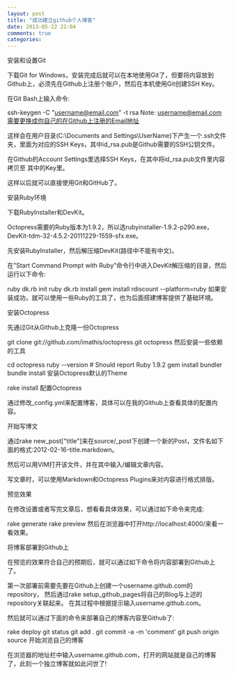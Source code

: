 ```yaml
---
layout: post
title: "成功建立github个人博客"
date: 2013-05-22 22:04
comments: true
categories: 
---
```

安装和设置Git

下载Git for Windows，安装完成后就可以在本地使用Git了，但要将内容放到Github上，必须先在Github上注册个账户，然后在本机使用Git创建SSH Key。

在Git Bash上输入命令:

ssh-keygen -C "username@email.com" -t rsa
Note: username@email.com需要更换成你自己的在Github上注册的Email地址

这样会在用户目录(C:\Documents and Settings\UserName)下产生一个.ssh文件夹，里面为对应的SSH Keys，其中id_rsa.pub是Github需要的SSH公钥文件。

在Github的Account Settings里选择SSH Keys，在其中将id_rsa.pub文件里内容拷贝至 其中的Key里。

这样以后就可以直接使用Git和GitHub了。

安装Ruby环境

下载RubyInstaller和DevKit。

Octopress需要的Ruby版本为1.9.2，所以选rubyinstaller-1.9.2-p290.exe，DevKit-tdm-32-4.5.2-20111229-1559-sfx.exe。

先安装RubyInstaller，然后解压缩DevKit(路径中不能有中文)。

在”Start Command Prompt with Ruby”命令行中进入DevKit解压缩的目录，然后运行以下命令:

ruby dk.rb init
ruby dk.rb install
gem install rdiscount --platform=ruby
如果安装成功，就可以使用一些Ruby的工具了，也为后面搭建博客提供了基础环境。

安装Octopress

先通过Git从Github上克隆一份Octopress

git clone git://github.com/imathis/octopress.git octopress
然后安装一些依赖的工具

cd octopress
ruby --version # Should report Ruby 1.9.2
gem install bundler
bundle install
安装Octopress默认的Theme

rake install
配置Octopress

通过修改_config.yml来配置博客，具体可以在我的Github上查看具体的配置内容。

开始写博文

通过rake new_post["title"]来在source/_post下创建一个新的Post，文件名如下面的格式:2012-02-16-title.markdown。

然后可以用VIM打开该文件，并在其中输入/编辑文章内容。

写文章时，可以使用Markdown和Octopress Plugins来对内容进行格式排版。

预览效果

在修改设置或者写完文章后，想看看具体效果，可以通过如下命令来完成:

rake generate
rake preview
然后在浏览器中打开http://localhost:4000/来看一看效果。

将博客部署到Github上

在预览的效果符合自己的预期后，就可以通过如下命令将内容部署到Github上了。

第一次部署前需要先要在Github上创建一个username.github.com的repository， 然后通过rake setup_github_pages将自己的Blog与上述的repository关联起来。 在其过程中根据提示输入username.github.com。

然后就可以通过下面的命令来部署自己的博客内容至Github了:

rake deploy
git status
git add .
git commit -a -m 'comment'
git push origin source
开始浏览自己的博客

在浏览器的地址栏中输入username.github.com，打开的网站就是自己的博客了，此刻一个独立博客就如此问世了!